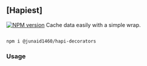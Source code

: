 ## [Hapiest]
<span class="badge-npmversion"><a href="https://www.npmjs.com/package/@junaid1460/simple-redis-cache" title="View this project on NPM"><img src="https://img.shields.io/npm/v/@junaid1460/hapi-decorators.svg" alt="NPM version" /></a></span>
Cache data easily with a simple wrap.

```shell

npm i @junaid1460/hapi-decorators
```

### Usage

